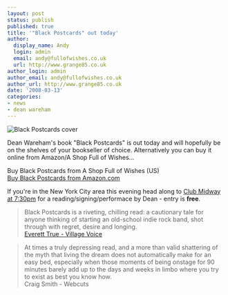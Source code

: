 ```yaml
---
layout: post
status: publish
published: true
title: '"Black Postcards" out today'
author:
  display_name: Andy
  login: admin
  email: andy@fullofwishes.co.uk
  url: http://www.grange85.co.uk
author_login: admin
author_email: andy@fullofwishes.co.uk
author_url: http://www.grange85.co.uk
date: '2008-03-13'
categories:
- news
- dean wareham
---
```

<div class="imagebox-a"><img src="https://media.fullofwishes.co.uk/ahfow/uploads/2007/12/410aifzt3sl.jpg" alt='Black Postcards cover' /></div>
<p>Dean Wareham's book "Black Postcards" is out today and will hopefully be on the shelves of your bookseller of choice. Alternatively you can buy it online from Amazon/A Shop Full of Wishes...</p>
<p>Buy Black Postcards from A Shop Full of Wishes (US)<br />
<a href="http://www.amazon.com/dp/1594201552?tag=aheadfullofwi-20&camp=14573&creative=327641&linkCode=as1&creativeASIN=1594201552&adid=1E9GRED7ADRBBJ2TMKWV&">Buy Black Postcards from Amazon.com</a></p>
<p>If you're in the New York City area this evening head along to <a href="http://www.clubmidway.com/">Club Midway at 7:30pm</a> for a reading/signing/performace by Dean - entry is <strong>free</strong>.</p>
<blockquote><p>Black Postcards is a riveting, chilling read: a cautionary tale for anyone thinking of starting an old-school indie rock band, shot through with regret, desire and longing.<br />
<a href="http://blogs.villagevoice.com/music/archives/2008/01/hugs_dean_wareham_laurie_lindeen.php">Everett True - Village Voice</a>
</p></blockquote>
<blockquote><p>At times a truly depressing read, and a more than valid shattering of the myth that living the dream does not automatically make for an easy bed, especially when those moments of being onstage for 90 minutes barely add up to the days and weeks in limbo where you try to exist as best you know how.<br />
Craig Smith - Webcuts</p></blockquote>
